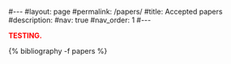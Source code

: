 #---
#layout: page
#permalink: /papers/
#title: Accepted papers
#description:
#nav: true
#nav_order: 1
#---

<span style="color: red; font-weight: bold;">TESTING.</span>

<div class="publications">

{% bibliography -f papers %}

</div>